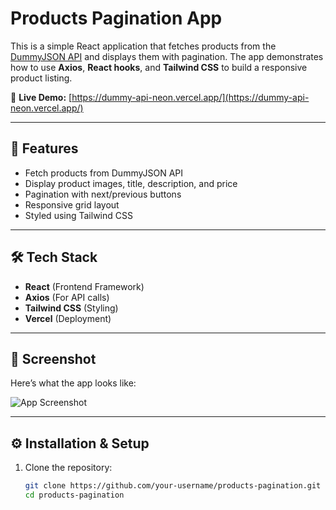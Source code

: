 # Products Pagination App

This is a simple React application that fetches products from the [DummyJSON API](https://dummyjson.com/products) and displays them with pagination. The app demonstrates how to use **Axios**, **React hooks**, and **Tailwind CSS** to build a responsive product listing.

🔗 **Live Demo:** [https://dummy-api-neon.vercel.app/](https://dummy-api-neon.vercel.app/)

---

## 🚀 Features
- Fetch products from DummyJSON API
- Display product images, title, description, and price
- Pagination with next/previous buttons
- Responsive grid layout
- Styled using Tailwind CSS

---

## 🛠️ Tech Stack
- **React** (Frontend Framework)
- **Axios** (For API calls)
- **Tailwind CSS** (Styling)
- **Vercel** (Deployment)

---

## 📸 Screenshot
Here’s what the app looks like:

![App Screenshot](.products/src/assets/screenshot.png)


---

## ⚙️ Installation & Setup

1. Clone the repository:
   ```bash
   git clone https://github.com/your-username/products-pagination.git
   cd products-pagination

